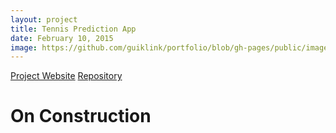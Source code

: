 ```yaml
---
layout: project
title: Tennis Prediction App
date: February 10, 2015
image: https://github.com/guiklink/portfolio/blob/gh-pages/public/images/tennis_predictor/logo.jpg?raw=true
---
```


[Project Website](http://guiklink.github.io/Tennis_Predictor_App/)
[Repository](https://github.com/guiklink/Tennis_Predictor_App)

# On Construction
